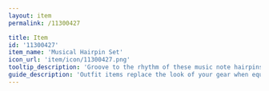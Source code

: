 ```yaml
---
layout: item
permalink: /11300427

title: Item
id: '11300427'
item_name: 'Musical Hairpin Set'
icon_url: 'item/icon/11300427.png'
tooltip_description: 'Groove to the rhythm of these music note hairpins.'
guide_description: 'Outfit items replace the look of your gear when equipped.'
---
```

